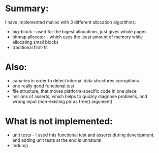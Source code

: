 # Summary:
I have implemented malloc with 3 different allocation algorithms:
- big-block - used for the bigest allocations, just gives whole pages
- bitmap allocator - which uses the least amount of memory while allocating small blocks
- traditional first-fit 

# Also:
- canaries in order to detect internal data structures corruptions
- one really good functional test
- file structure, that moves platform-specific code in one plece
- millions of asserts, which helps to quickly diagnose problems, and wrong input (non-existing ptr as free() argument)

# What is not implemented:
- unit tests - I used this functional test and asserts during development, and adding unit tests at the end is unnatural
- mdump